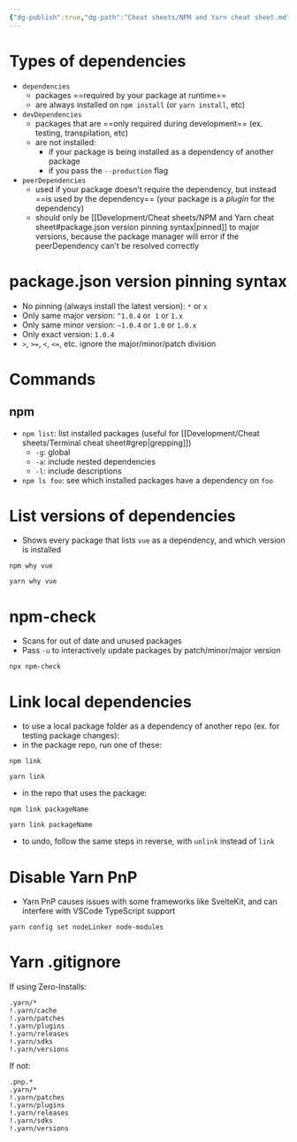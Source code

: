 ```yaml
---
{"dg-publish":true,"dg-path":"Cheat sheets/NPM and Yarn cheat sheet.md","permalink":"/cheat-sheets/npm-and-yarn-cheat-sheet/","tags":["tech/web"]}
---
```



# Types of dependencies

- `dependencies`
    - packages ==required by your package at runtime==
    - are always installed on `npm install` (or `yarn install`, etc)
- `devDependencies`
    - packages that are ==only required during development== (ex. testing, transpilation, etc)
    - are not installed:
        - if your package is being installed as a dependency of another package
        - if you pass the `--production` flag
- `peerDependencies`
    - used if your package doesn't require the dependency, but instead ==is used by the dependency== (your package is a *plugin* for the dependency)
    - should only be [[Development/Cheat sheets/NPM and Yarn cheat sheet#package.json version pinning syntax\|pinned]] to major versions, because the package manager will error if the peerDependency can't be resolved correctly

# package.json version pinning syntax

- No pinning (always install the latest version): `*` or `x`
- Only same major version: `^1.0.4` or  `1` or `1.x`
- Only same minor version: `~1.0.4` or `1.0` or `1.0.x`
- Only exact version: `1.0.4`
- `>`, `>=`, `<`, `<=`, etc. ignore the major/minor/patch division

# Commands

## npm

- `npm list`: list installed packages (useful for [[Development/Cheat sheets/Terminal cheat sheet#grep\|grepping]])
    - `-g`: global
    - `-a`: include nested dependencies
    - `-l`: include descriptions
- `npm ls foo`: see which installed packages have a dependency on `foo`

# List versions of dependencies

- Shows every package that lists `vue` as a dependency, and which version is installed

```shell
npm why vue
```

```shell
yarn why vue
```

# npm-check

- Scans for out of date and unused packages
- Pass `-u` to interactively update packages by patch/minor/major version

```shell
npx npm-check
```

# Link local dependencies

- to use a local package folder as a dependency of another repo (ex. for testing package changes):
- in the package repo, run one of these:

```shell
npm link
```

```shell
yarn link
```

- in the repo that uses the package:

```shell
npm link packageName
```

```shell
yarn link packageName
```

- to undo, follow the same steps in reverse, with `unlink` instead of `link`

# Disable Yarn PnP

- Yarn PnP causes issues with some frameworks like SvelteKit, and can interfere with VSCode TypeScript support

```shell
yarn config set nodeLinker node-modules
```

# Yarn .gitignore

If using Zero-Installs:

```gitignore
.yarn/*
!.yarn/cache
!.yarn/patches
!.yarn/plugins
!.yarn/releases
!.yarn/sdks
!.yarn/versions
```

If not:

```gitignore
.pnp.*
.yarn/*
!.yarn/patches
!.yarn/plugins
!.yarn/releases
!.yarn/sdks
!.yarn/versions
```
